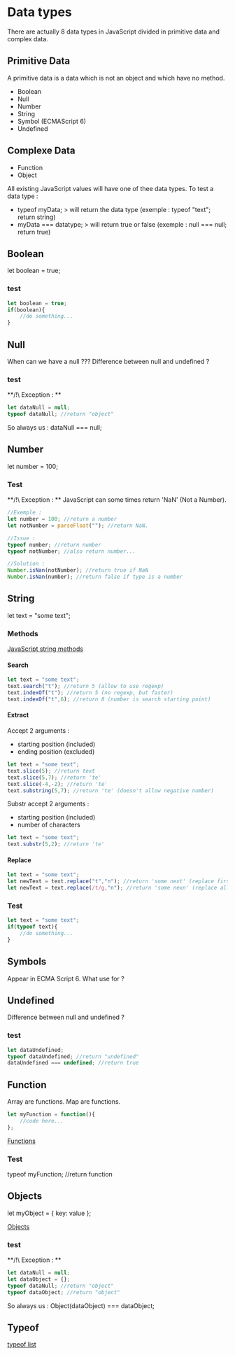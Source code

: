 # Data types
There are actually 8 data types in JavaScript divided in primitive data and complex data.

## Primitive Data
A primitive data is a data which is not an object and which have no method.
- Boolean
- Null
- Number
- String
- Symbol (ECMAScript 6)
- Undefined

## Complexe Data
- Function
- Object

All existing JavaScript values will have one of thee data types.
To test a data type :
- typeof myData; > will return the data type (exemple : typeof "text"; return string)
- myData === datatype; > will return true or false (exemple : null === null; return true)

## Boolean
let boolean = true;

### test
``` javascript
let boolean = true;
if(boolean){
	//do something...
}
```

## Null
When can we have a null ???
Difference between null and undefined ?

### test
**/!\ Exception : **
```javascript
let dataNull = null;
typeof dataNull; //return "object"
```

So always us :
dataNull === null;

## Number
let number = 100;

### Test
**/!\ Exception : **
JavaScript can some times return 'NaN' (Not a Number).
```javascript
//Exemple :
let number = 100; //return a number
let notNumber = parseFloat(""); //return NaN.

//Issue :
typeof number; //return number
typeof notNumber; //also return number...

//Solution :
Number.isNan(notNumber); //return true if NaN
Number.isNan(number); //return false if type is a number
```

## String
let text = "some text";

### Methods
[JavaScript string methods](https://www.w3schools.com/js/js_string_methods.asp)

#### Search
```javascript
let text = "some text";
text.search("t"); //return 5 (allow to use regexp)
text.indexOf("t"); //return 5 (no regexp, but faster)
text.indexOf("t",6); //return 8 (number is search starting point)
```

#### Extract
Accept 2 arguments :
- starting position (included)
- ending position (excluded)
```javascript
let text = "some text";
text.slice(5); //return text
text.slice(5,7); //return 'te'
text.slice(-4,-2); //return 'te'
text.substring(5,7); //return 'te' (doesn't allow negative number)
```
Substr accept 2 arguments :
- starting position (included)
- number of characters
```javascript
let text = "some text";
text.substr(5,2); //return 'te'
```

#### Replace
```javascript
let text = "some text";
let newText = text.replace("t","n"); //return 'some next' (replace first occurence)
let newText = text.replace(/t/g,"n"); //return 'some nexn' (replace all occurences with regexp)
```

### Test
``` javascript
let text = "some text";
if(typeof text){
	//do something...
}
```

## Symbols
Appear in ECMA Script 6.
What use for ?

## Undefined
Difference between null and undefined ?

### test
```javascript
let dataUndefined;
typeof dataUndefined; //return "undefined"
dataUndefined === undefined; //return true
```

## Function
Array are functions.
Map are functions.
```javascript
let myFunction = function(){
	//code here...
};
```

[Functions](functions.md)

### Test
typeof myFunction; //return function

## Objects
let myObject = {
	key: value
};

[Objects](objects.md)

### test
**/!\ Exception : **
```javascript
let dataNull = null;
let dataObject = {};
typeof dataNull; //return "object"
typeof dataObject; //return "object"
```

So always us :
Object(dataObject) === dataObject;

## Typeof
[typeof list](https://developer.mozilla.org/fr/docs/Web/JavaScript/Reference/Op%C3%A9rateurs/L_op%C3%A9rateur_typeof)
